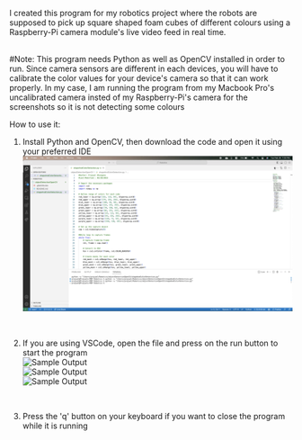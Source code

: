 I created this program for my robotics project where the robots are supposed to pick up square shaped foam cubes of different colours using a Raspberry-Pi camera module's live video feed in real time.
<br />
<br />

#Note: This program needs Python as well as OpenCV installed in order to run. Since camera sensors are different in each devices, you will have to calibrate the color values for your device's camera so that it can work properly. In my case, I am running the program from my Macbook Pro's uncalibrated camera insted of my Raspberry-Pi's camera for the screenshots so it is not detecting some colours

How to use it:<br />
1) Install Python and OpenCV, then download the code and open it using your preferred IDE <br />
![Sample Output](https://github.com/prajwl-dh/objectDetectionOpenCV/blob/main/Screenshots/1.png)<br />
<br />

2) If you are using VSCode, open the file and press on the run button to start the program <br />
![Sample Output](https://github.com/prajwl-dh/objectDetectionOpenCV/blob/main/Screenshots/2.png)<br />
![Sample Output](https://github.com/prajwl-dh/objectDetectionOpenCV/blob/main/Screenshots/3.png)<br />
![Sample Output](https://github.com/prajwl-dh/objectDetectionOpenCV/blob/main/Screenshots/4.png)<br />
<br />

3) Press the 'q' button on your keyboard if you want to close the program while it is running<br />
<br />
